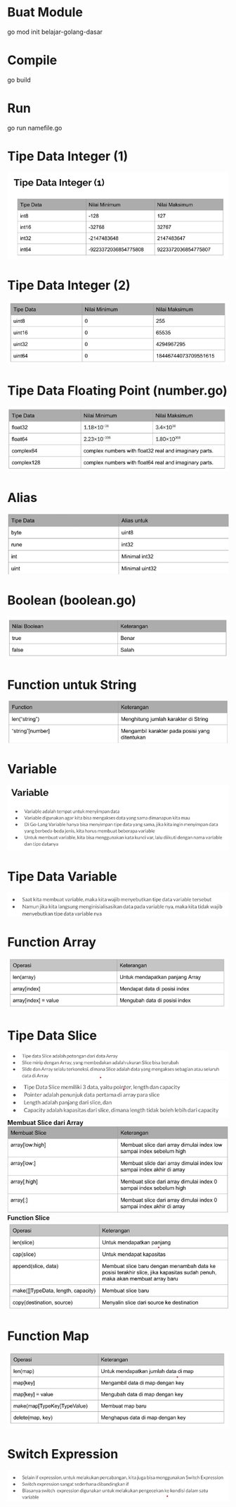 # Buat Module
go mod init belajar-golang-dasar

# Compile
go build

# Run
go run namefile.go

# Tipe Data Integer (1)
![alt text](image/image.png)

# Tipe Data Integer (2)
![alt text](image/image2.png)

# Tipe Data Floating Point (number.go)
![alt text](image/image3.png)

# Alias
![alt text](image/image4.png)

# Boolean (boolean.go)
![alt text](image/image5.png)

# Function untuk String
![alt text](image/image6.png)

# Variable
![alt text](image/image7.png)

# Tipe Data Variable
![alt text](image/image8.png)

# Function Array
![alt text](image/image9.png)

# Tipe Data Slice
![alt text](image/image10.png)
![alt text](image/image11.png)\
**Membuat Slice dari Array**
![alt text](image/image12.png)\
**Function Slice**
![alt text](image/image13.png)
# Function Map
![alt text](image/image14.png)
# Switch Expression
![alt text](image/image15.png)